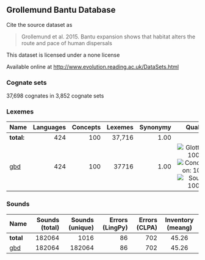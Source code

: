 ## Grollemund Bantu Database

Cite the source dataset as

> Grollemund et al. 2015. Bantu expansion shows that habitat alters the route and pace of human dispersals

This dataset is licensed under a none license

Available online at http://www.evolution.reading.ac.uk/DataSets.html

### Cognate sets
37,698 cognates in 3,852 cognate sets

### Lexemes

Name | Languages | Concepts | Lexemes | Synonymy | Quality
:--- | ---:| ---:| ---:| ---:|:---:
**total:** | 424 | 100 | 37,716 | 1.00 | 
[gbd](cldf/gbd.csv) | 424 | 100 | 37716 | 1.00 | ![Glottolog: 100%](https://img.shields.io/badge/Glottolog-100%25-brightgreen.svg "Glottolog: 100%") ![Concepticon: 100%](https://img.shields.io/badge/Concepticon-100%25-brightgreen.svg "Concepticon: 100%") ![Source: 100%](https://img.shields.io/badge/Source-100%25-brightgreen.svg "Source: 100%")

### Sounds

Name  | Sounds (total) | Sounds (unique) | Errors (LingPy) | Errors (CLPA) | Inventory (meang) |
:---| ---: | ---:| ---:| ---:| :---:|
**total** | 182064 | 1016 | 86 | 702 | 45.26 |
[gbd](cldf/gbd.csv) | 182064 | 182064 | 86 | 702 | 45.26 | ![LingPy: 92%](https://img.shields.io/badge/LingPy-92%25-green.svg "LingPy: 92%") ![CLPA: 31%](https://img.shields.io/badge/CLPA-31%25-red.svg "CLPA: 31%")